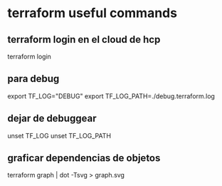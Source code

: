 # terraform useful commands

## terraform login en el cloud de hcp
terraform login

## para debug
export TF_LOG="DEBUG"
export  TF_LOG_PATH=./debug.terraform.log

## dejar de debuggear
unset TF_LOG
unset TF_LOG_PATH


## graficar dependencias de objetos
terraform graph | dot -Tsvg > graph.svg 
